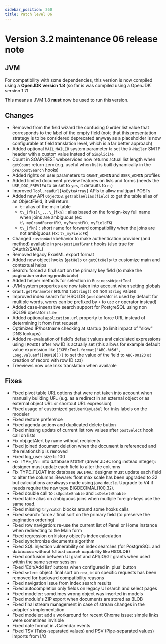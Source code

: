 ```yaml
---
sidebar_position: 260
title: Patch level 06
---
```


Version 3.2 maintenance 06 release note
=======================================

JVM
---

For compatibility with some dependencies, this version is now compiled using a **OpenJDK version 1.8** (so far is was compiled using a OpenJDK version 1.7).

This means a JVM 1.8 **must** now be used to run this version.

Changes
-------

- Removed from the field wizard the confusing 0 order list value that corresponds to the label of the empty field (note that this presentation strategy is to be considered deprecated anyway
  as a placeholder is now configurable at field translation level, which is a far better approach)
- Added optional `MAIL_MAILER` system parameter to set the `X-Mailer` SMTP header with a custom value instead of `Simplicite`
- Count in SOAP/REST webservices now returns actual list length when `getCount` return zero (e.g. useful when list is built dynamically in the `pre/postSearch` hooks)
- Added rights on user parameters to `GRANT_ADMIN` and `USER_ADMIN` profiles
- Added limited document preview features on lists and forms (needs the `USE_DOC_PREVIEW` to be set to `yes`, it defaults to `no`)
- Improved `Tool.readUrl[AsByteArray]` APIs to allow multipart POSTs
- Added new API `ObjectDB.getTableAlias(field)` to get the table alias of an ObjectField, it will return:
	- `t` : alias of the main table
	- `t\_[fk1]\_...\_[fkn]` : alias based on the foreign-key full name when joins are ambiguous (ex: `t\_myGrandParentFK\_myParentFK\_myFieldFK`)
	- `t\_[fkn]` : short name for forward compatibility when the joins are not ambiguous (ex: `t\_myFieldFK`)
- Changed `customAuth` behavior to make authentication provider (and method) available in `pre/postLoafGrant` hooks (also true for OAuth2/SAML)
- Removed legacy ExcelML export format
- Added new object hooks (`getHelp` or `getCtxHelp`) to customize main and contextual helps 
- Search: forced a final sort on the primary key field (to make the pagination ordering predictable)
- Added helper methods for selection in `BusinessObjectTool`
- JVM system properties are now taken into account when setting globals
- `Grant.getParameter` returns `toString()` on non `String` values
- Improved index search for HSQLDB (`and` operator is used by default for multiple words, words can be prefixed by `+` to use `or` operator instead)
- Added case-insensitive search support for PostgreSQL using non SQL99 operator `ilike`
- Added optional `application.url` property to force URL instead of determining it from first request
- Optimized IP/hostname checking at startup (to limit impact of "slow" DNS lookups)
- Added re-evaluation of field's default values and calculated expressions using `[ROWID]` after row ID is actually set
  (this allows for example default value expression like `[EXPR:Tool.format("ABC-%05d", Long.valueOf([ROWID]))]`
  to set the value of the field to `ABC-00123` at creation of  record with row ID `123`)
- Treeviews now use links translation when available

Fixes
-----

- Fixed pivot table URL options that were not taken into account when manually building URL (e.g. as a redirect in an external object or as external object URL or shortcut URL expression)
- Fixed usage of customized `getUserKeyLabel` for links labels on the modeler
- Fixed restore preference
- Fixed agenda actions and duplicated delete button
- Fixed missing update of current list row values after `postSelect` hook call on lists
- Fix obj.getAlert by name without recipients
- Fixed joined document deletion when the document is referenced and the relationship is removed
- Fixed log_user size to 100
- Fix TYPE_INT into database `BIGINT` (driver JDBC long instead integer): designer must update each field to alter the columns
- Fix TYPE_FLOAT into database `DECIMAL`: designer must update each field to alter the columns. Beware: float max scale has been upgraded to 32 but calculations are always made using java `double`. Upgrade to V4 if needs require the new type BIGDECIMAL(100,32).
- Fixed double call to `isUpdateEnable` and `isDeleteEnable`
- Fixed table alias on ambiguous joins when multiple foreign-keys use the same road.
- Fixed missing `try/catch` blocks around some hooks calls
- Fixed search: force a final sort on the primary field (to preserve the pagination ordering)
- Fixed row navigation: re-use the current list of Panel or Home instance when redirecting to the Main form
- Fixed regression on history object's index calculation
- Fixed synchronize documents algorithm
- Fixed SQL injection vulnerability on index searches (for PostgreSQL and databases without fulltext search capability like HSQLDB)
- Fixed confusion between UI grant and API/IO/Git grants when used within the same server session
- Fixed 'Edit/Add list' buttons when configured in 'plus' button
- Fixed `select` object: final sort on `row_id` on specific requests has been removed for backward compatibility reasons
- Fixed navigation issue from index search results
- Fixed autocompletion only fields on legacy UI search and select pages
- Fixed modeler: sometimes wrong object was inserted in models
- Fixed module's ZIP export when documents are stored as BLOB
- Fixed final stream management in case of stream changes in the adapter's implementation
- Fixed modeler: add a workaround for recent Chrome issue: simple links were sometimes invisible
- Fixed date format in vCalendar events
- Fixed TSV (Tabs-separated values) and PSV (Pipe-separated values) imports from I/O
